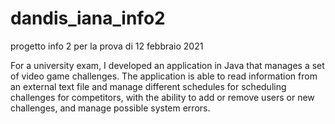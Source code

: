 # dandis_iana_info2
progetto info 2 per la prova di 12 febbraio 2021

For a university exam, I developed an application in Java that manages a set of video game challenges. The application is able to read information from an external text file and manage different schedules for scheduling challenges for competitors, with the ability to add or remove users or new challenges, and manage possible system errors.
